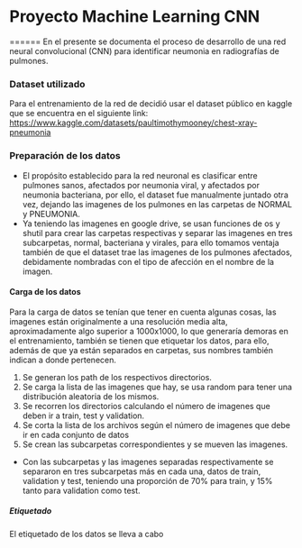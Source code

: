 # Proyecto Machine Learning CNN
======
En el presente se documenta el proceso de desarrollo de una red neural convolucional (CNN) para identificar neumonia en radiografías de pulmones.
### Dataset utilizado
Para el entrenamiento de la red de decidió usar el dataset público en kaggle que se encuentra en el siguiente link: https://www.kaggle.com/datasets/paultimothymooney/chest-xray-pneumonia  
### Preparación de los datos
* El propósito establecido para la red neuronal es clasificar entre pulmones sanos, afectados por neumonia viral, y afectados por neumonia bacteriana, por ello, el dataset fue manualmente juntado otra vez, dejando las imagenes de los pulmones en las carpetas de NORMAL y PNEUMONIA.  
* Ya teniendo las imagenes en google drive, se usan funciones de os y shutil para crear las carpetas respectivas y separar las imagenes en tres subcarpetas, normal, bacteriana y virales, para ello tomamos ventaja también de que el dataset trae las imagenes de los pulmones afectados, debidamente nombradas con el tipo de afección en el nombre de la imagen. 
#### Carga de los datos
Para la carga de datos se tenían que tener en cuenta algunas cosas, las imagenes están originalmente a una resolución media alta, aproximadamente algo superior a 1000x1000, lo que generaría demoras en el entrenamiento, también se tienen que etiquetar los datos, para ello, además de que ya están separados en carpetas, sus nombres también indican a donde pertenecen.  
1. Se generan los path de los respectivos directorios.
2. Se carga la lista de las imagenes que hay, se usa random para tener una distribución aleatoria de los mismos.
3. Se recorren los directorios calculando el número de imagenes que deben ir a train, test y validation.
4. Se corta la lista de los archivos según el número de imagenes que debe ir en cada conjunto de datos
5. Se crean las subcarpetas correspondientes y se mueven las imagenes.  
* Con las subcarpetas y las imagenes separadas respectivamente se separaron en tres subcarpetas más en cada una, datos de train, validation y test, teniendo una proporción de 70% para train, y 15% tanto para validation como test.
##### Etiquetado
El etiquetado de los datos se lleva a cabo
